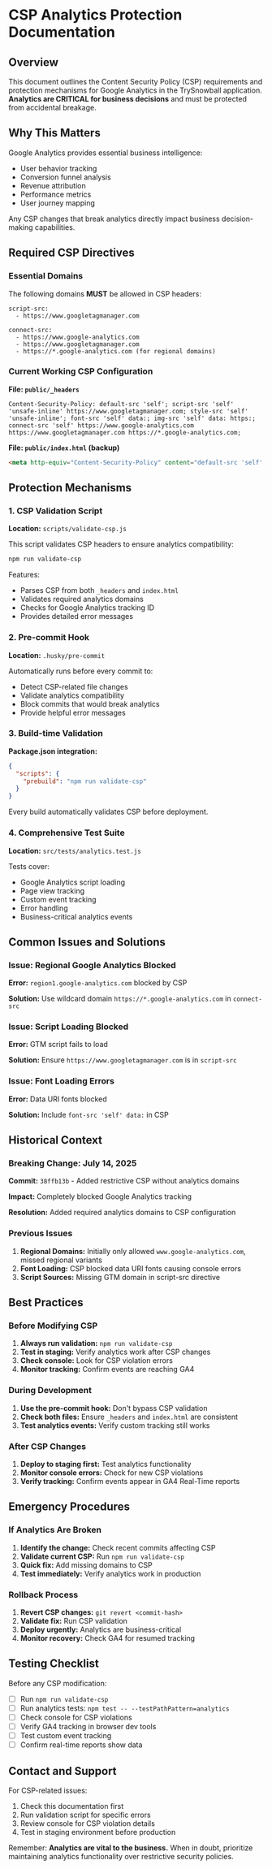 # CSP Analytics Protection Documentation

## Overview

This document outlines the Content Security Policy (CSP) requirements and protection mechanisms for Google Analytics in the TrySnowball application. **Analytics are CRITICAL for business decisions** and must be protected from accidental breakage.

## Why This Matters

Google Analytics provides essential business intelligence:
- User behavior tracking
- Conversion funnel analysis
- Revenue attribution
- Performance metrics
- User journey mapping

Any CSP changes that break analytics directly impact business decision-making capabilities.

## Required CSP Directives

### Essential Domains

The following domains **MUST** be allowed in CSP headers:

```
script-src:
  - https://www.googletagmanager.com

connect-src:
  - https://www.google-analytics.com
  - https://www.googletagmanager.com
  - https://*.google-analytics.com (for regional domains)
```

### Current Working CSP Configuration

**File: `public/_headers`**
```
Content-Security-Policy: default-src 'self'; script-src 'self' 'unsafe-inline' https://www.googletagmanager.com; style-src 'self' 'unsafe-inline'; font-src 'self' data:; img-src 'self' data: https:; connect-src 'self' https://www.google-analytics.com https://www.googletagmanager.com https://*.google-analytics.com;
```

**File: `public/index.html` (backup)**
```html
<meta http-equiv="Content-Security-Policy" content="default-src 'self'; script-src 'self' 'unsafe-inline' https://www.googletagmanager.com; style-src 'self' 'unsafe-inline'; font-src 'self' data:; img-src 'self' data: https:; connect-src 'self' https://www.google-analytics.com https://www.googletagmanager.com https://*.google-analytics.com;" />
```

## Protection Mechanisms

### 1. CSP Validation Script

**Location:** `scripts/validate-csp.js`

This script validates CSP headers to ensure analytics compatibility:

```bash
npm run validate-csp
```

Features:
- Parses CSP from both `_headers` and `index.html`
- Validates required analytics domains
- Checks for Google Analytics tracking ID
- Provides detailed error messages

### 2. Pre-commit Hook

**Location:** `.husky/pre-commit`

Automatically runs before every commit to:
- Detect CSP-related file changes
- Validate analytics compatibility
- Block commits that would break analytics
- Provide helpful error messages

### 3. Build-time Validation

**Package.json integration:**
```json
{
  "scripts": {
    "prebuild": "npm run validate-csp"
  }
}
```

Every build automatically validates CSP before deployment.

### 4. Comprehensive Test Suite

**Location:** `src/tests/analytics.test.js`

Tests cover:
- Google Analytics script loading
- Page view tracking
- Custom event tracking
- Error handling
- Business-critical analytics events

## Common Issues and Solutions

### Issue: Regional Google Analytics Blocked

**Error:** `region1.google-analytics.com` blocked by CSP

**Solution:** Use wildcard domain `https://*.google-analytics.com` in `connect-src`

### Issue: Script Loading Blocked

**Error:** GTM script fails to load

**Solution:** Ensure `https://www.googletagmanager.com` is in `script-src`

### Issue: Font Loading Errors

**Error:** Data URI fonts blocked

**Solution:** Include `font-src 'self' data:` in CSP

## Historical Context

### Breaking Change: July 14, 2025

**Commit:** `38ffb13b` - Added restrictive CSP without analytics domains

**Impact:** Completely blocked Google Analytics tracking

**Resolution:** Added required analytics domains to CSP configuration

### Previous Issues

1. **Regional Domains:** Initially only allowed `www.google-analytics.com`, missed regional variants
2. **Font Loading:** CSP blocked data URI fonts causing console errors
3. **Script Sources:** Missing GTM domain in script-src directive

## Best Practices

### Before Modifying CSP

1. **Always run validation:** `npm run validate-csp`
2. **Test in staging:** Verify analytics work after CSP changes
3. **Check console:** Look for CSP violation errors
4. **Monitor tracking:** Confirm events are reaching GA4

### During Development

1. **Use the pre-commit hook:** Don't bypass CSP validation
2. **Check both files:** Ensure `_headers` and `index.html` are consistent
3. **Test analytics events:** Verify custom tracking still works

### After CSP Changes

1. **Deploy to staging first:** Test analytics functionality
2. **Monitor console errors:** Check for new CSP violations
3. **Verify tracking:** Confirm events appear in GA4 Real-Time reports

## Emergency Procedures

### If Analytics Are Broken

1. **Identify the change:** Check recent commits affecting CSP
2. **Validate current CSP:** Run `npm run validate-csp`
3. **Quick fix:** Add missing domains to CSP
4. **Test immediately:** Verify analytics work in production

### Rollback Process

1. **Revert CSP changes:** `git revert <commit-hash>`
2. **Validate fix:** Run CSP validation
3. **Deploy urgently:** Analytics are business-critical
4. **Monitor recovery:** Check GA4 for resumed tracking

## Testing Checklist

Before any CSP modification:

- [ ] Run `npm run validate-csp`
- [ ] Run analytics tests: `npm test -- --testPathPattern=analytics`
- [ ] Check console for CSP violations
- [ ] Verify GA4 tracking in browser dev tools
- [ ] Test custom event tracking
- [ ] Confirm real-time reports show data

## Contact and Support

For CSP-related issues:
1. Check this documentation first
2. Run validation script for specific errors
3. Review console for CSP violation details
4. Test in staging environment before production

Remember: **Analytics are vital to the business.** When in doubt, prioritize maintaining analytics functionality over restrictive security policies.